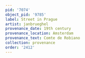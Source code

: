 ```yaml
---
pid: '7074'
object_pid: '9785'
label: Street in Prague
artist: janbrueghel
provenance_date: 19th century
provenance_location: Amsterdam
provenance_text: Comte de Robiano
collection: provenance
order: '2412'
---
```

